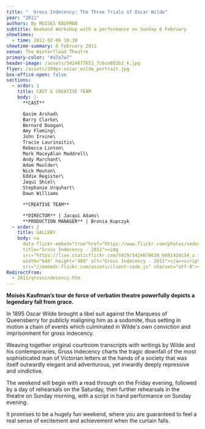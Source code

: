```yaml
---
title: "  Gross Indecency: The Three Trials of Oscar Wilde"
year: "2011"
authors: By MOISES KAUFMAN
subtitle: Weekend Workshop with a performance on Sunday 6 February
showtimes:
  - time: 2011-02-06 18:30
showtime-summary: 6 February 2011
venue: The Winterflood Theatre
primary-color: "#a7a7a7"
header-image: /assets/5424677652_7c6ce863b3_k.jpg
flyer: /assets/399px-oscar_wilde_portrait.jpg
box-office-open: false
sections:
  - order: 1
    title: CAST & CREATIVE TEAM
    body: |-
      **CAST**

      Qasim Arshad\
      Barry Clarke\
      Bernard Doogan\
      Amy Fleming\
      John Irvine\
      Tracie Laurinaitis\
      Rebecca Linton\
      Mark MaceyAlan Maddrell\
      Andy Marchant\
      Adam Moulder\
      Nick Mouton\
      Eddie Register\
      Jaqui Shiel\
      Stephanie Urquhart\
      Dawn Williams

      **CREATIVE TEAM**

      **DIRECTOR** | Jacqui Adams\
      **PRODUCTION MANAGER** | Bronia Kupczyk
  - order: 2
    title: GALLERY
    body: <a
      data-flickr-embed="true"href="https://www.flickr.com/photos/sedos/albums/72157625866713515"
      title="Gross Indecency - 2011"><img
      src="https://live.staticflickr.com/5019/5424678638_b69142dc54_z.jpg"
      width="640" height="480" alt="Gross Indecency - 2011"></a><script async
      src="//embedr.flickr.com/assets/client-code.js" charset="utf-8"></script>
RedirectFrom:
  - 2011/grossindecency.htm
---
```

**Moisés Kaufman’s tour de force of verbatim theatre powerfully depicts a legendary fall from grace.**

In 1895 Oscar Wilde brought a libel suit against the Marquess of Queensberry for publicly maligning him as a sodomite, thus setting in motion a chain of events which culminated in Wilde's own conviction and imprisonment for gross indecency.

Weaving together original courtroom transcripts with writings by Wilde and his contemporaries, Gross Indecency charts the tragic downfall of the most sophisticated man of Victorian letters at the hands of a society that was itself outwardly elegant and adventurous, yet inwardly deeply repressive and vindictive.

The weekend will begin with a read through on the Friday evening, followed by a day of rehearsals on the Saturday, then further rehearsals in the theatre on Sunday morning, with a script in hand performance on Sunday evening.

It promises to be a hugely fun weekend, where you are guaranteed to feel a real sense of excitement and achievement when the curtain falls.